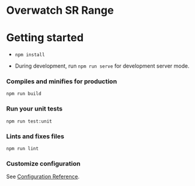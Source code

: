 # Overwatch SR Range

# Getting started 

* `npm install`

* During development, run `npm run serve` for development server mode. 

### Compiles and minifies for production
```
npm run build
```

### Run your unit tests
```
npm run test:unit
```

### Lints and fixes files
```
npm run lint
```

### Customize configuration
See [Configuration Reference](https://cli.vuejs.org/config/).
